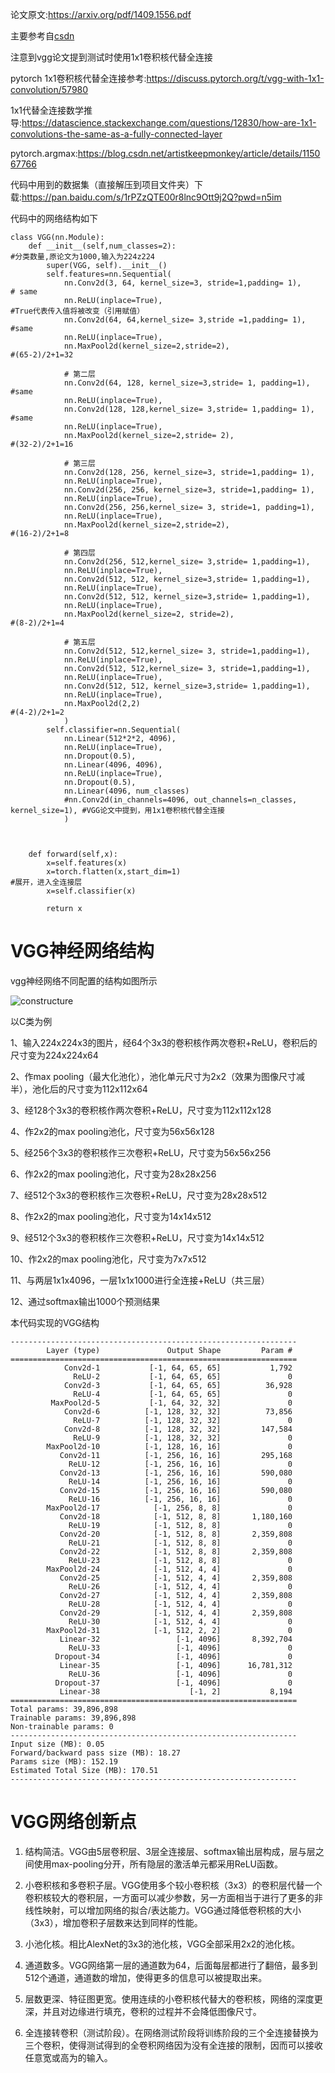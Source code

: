 
论文原文:https://arxiv.org/pdf/1409.1556.pdf

主要参考自[csdn](https://blog.csdn.net/DreamBro/article/details/121068023)

注意到vgg论文提到测试时使用1x1卷积核代替全连接

pytorch 1x1卷积核代替全连接参考:https://discuss.pytorch.org/t/vgg-with-1x1-convolution/57980

1x1代替全连接数学推导:https://datascience.stackexchange.com/questions/12830/how-are-1x1-convolutions-the-same-as-a-fully-connected-layer

pytorch.argmax:https://blog.csdn.net/artistkeepmonkey/article/details/115067766

代码中用到的数据集（直接解压到项目文件夹）下载:https://pan.baidu.com/s/1rPZzQTE00r8lnc9Ott9j2Q?pwd=n5im


代码中的网络结构如下
```
class VGG(nn.Module):
    def __init__(self,num_classes=2):                                       #分类数量,原论文为1000,输入为224z224
        super(VGG, self).__init__()
        self.features=nn.Sequential(
            nn.Conv2d(3, 64, kernel_size=3, stride=1,padding= 1),           # same
            nn.ReLU(inplace=True),                                          #True代表传入值将被改变（引用赋值）
            nn.Conv2d(64, 64,kernel_size= 3,stride =1,padding= 1),          #same
            nn.ReLU(inplace=True),
            nn.MaxPool2d(kernel_size=2,stride=2),                           #(65-2)/2+1=32 

            # 第二层
            nn.Conv2d(64, 128, kernel_size=3,stride= 1, padding=1),         #same
            nn.ReLU(inplace=True),
            nn.Conv2d(128, 128,kernel_size= 3,stride= 1,padding= 1),        #same
            nn.ReLU(inplace=True),
            nn.MaxPool2d(kernel_size=2,stride= 2),                          #(32-2)/2+1=16

            # 第三层
            nn.Conv2d(128, 256, kernel_size=3, stride=1,padding= 1),
            nn.ReLU(inplace=True),
            nn.Conv2d(256, 256, kernel_size=3, stride=1,padding= 1),
            nn.ReLU(inplace=True),
            nn.Conv2d(256, 256,kernel_size= 3, stride=1, padding=1),
            nn.ReLU(inplace=True),
            nn.MaxPool2d(kernel_size=2,stride=2),                           #(16-2)/2+1=8

            # 第四层
            nn.Conv2d(256, 512,kernel_size= 3,stride= 1,padding=1),
            nn.ReLU(inplace=True),
            nn.Conv2d(512, 512, kernel_size=3,stride= 1,padding=1),
            nn.ReLU(inplace=True),
            nn.Conv2d(512, 512, kernel_size=3,stride= 1,padding=1),
            nn.ReLU(inplace=True),
            nn.MaxPool2d(kernel_size=2, stride=2),                          #(8-2)/2+1=4

            # 第五层
            nn.Conv2d(512, 512,kernel_size= 3, stride=1,padding=1),
            nn.ReLU(inplace=True),
            nn.Conv2d(512, 512,kernel_size= 3, stride=1,padding=1),
            nn.ReLU(inplace=True),
            nn.Conv2d(512, 512, kernel_size=3,stride= 1,padding=1),
            nn.ReLU(inplace=True),
            nn.MaxPool2d(2,2)                                               #(4-2)/2+1=2
            )
        self.classifier=nn.Sequential(
            nn.Linear(512*2*2, 4096),
            nn.ReLU(inplace=True),
            nn.Dropout(0.5),
            nn.Linear(4096, 4096),
            nn.ReLU(inplace=True),
            nn.Dropout(0.5),
            nn.Linear(4096, num_classes)
            #nn.Conv2d(in_channels=4096, out_channels=n_classes, kernel_size=1), #VGG论文中提到，用1x1卷积核代替全连接
            )

 
 
    def forward(self,x):
        x=self.features(x)
        x=torch.flatten(x,start_dim=1)                                      #展开，进入全连接层
        x=self.classifier(x)
 
        return x

```

# VGG神经网络结构



vgg神经网络不同配置的结构如图所示

![constructure](https://user-images.githubusercontent.com/74494790/170701867-7d9c64b5-8fb1-4966-aed3-3110618666b6.png)


以C类为例

1、输入224x224x3的图片，经64个3x3的卷积核作两次卷积+ReLU，卷积后的尺寸变为224x224x64

2、作max pooling（最大化池化），池化单元尺寸为2x2（效果为图像尺寸减半），池化后的尺寸变为112x112x64

3、经128个3x3的卷积核作两次卷积+ReLU，尺寸变为112x112x128

4、作2x2的max pooling池化，尺寸变为56x56x128

5、经256个3x3的卷积核作三次卷积+ReLU，尺寸变为56x56x256

6、作2x2的max pooling池化，尺寸变为28x28x256

7、经512个3x3的卷积核作三次卷积+ReLU，尺寸变为28x28x512

8、作2x2的max pooling池化，尺寸变为14x14x512

9、经512个3x3的卷积核作三次卷积+ReLU，尺寸变为14x14x512

10、作2x2的max pooling池化，尺寸变为7x7x512

11、与两层1x1x4096，一层1x1x1000进行全连接+ReLU（共三层）

12、通过softmax输出1000个预测结果

本代码实现的VGG结构
```
----------------------------------------------------------------
        Layer (type)               Output Shape         Param #
================================================================
            Conv2d-1           [-1, 64, 65, 65]           1,792
              ReLU-2           [-1, 64, 65, 65]               0
            Conv2d-3           [-1, 64, 65, 65]          36,928
              ReLU-4           [-1, 64, 65, 65]               0
         MaxPool2d-5           [-1, 64, 32, 32]               0
            Conv2d-6          [-1, 128, 32, 32]          73,856
              ReLU-7          [-1, 128, 32, 32]               0
            Conv2d-8          [-1, 128, 32, 32]         147,584
              ReLU-9          [-1, 128, 32, 32]               0
        MaxPool2d-10          [-1, 128, 16, 16]               0
           Conv2d-11          [-1, 256, 16, 16]         295,168
             ReLU-12          [-1, 256, 16, 16]               0
           Conv2d-13          [-1, 256, 16, 16]         590,080
             ReLU-14          [-1, 256, 16, 16]               0
           Conv2d-15          [-1, 256, 16, 16]         590,080
             ReLU-16          [-1, 256, 16, 16]               0
        MaxPool2d-17            [-1, 256, 8, 8]               0
           Conv2d-18            [-1, 512, 8, 8]       1,180,160
             ReLU-19            [-1, 512, 8, 8]               0
           Conv2d-20            [-1, 512, 8, 8]       2,359,808
             ReLU-21            [-1, 512, 8, 8]               0
           Conv2d-22            [-1, 512, 8, 8]       2,359,808
             ReLU-23            [-1, 512, 8, 8]               0
        MaxPool2d-24            [-1, 512, 4, 4]               0
           Conv2d-25            [-1, 512, 4, 4]       2,359,808
             ReLU-26            [-1, 512, 4, 4]               0
           Conv2d-27            [-1, 512, 4, 4]       2,359,808
             ReLU-28            [-1, 512, 4, 4]               0
           Conv2d-29            [-1, 512, 4, 4]       2,359,808
             ReLU-30            [-1, 512, 4, 4]               0
        MaxPool2d-31            [-1, 512, 2, 2]               0
           Linear-32                 [-1, 4096]       8,392,704
             ReLU-33                 [-1, 4096]               0
          Dropout-34                 [-1, 4096]               0
           Linear-35                 [-1, 4096]      16,781,312
             ReLU-36                 [-1, 4096]               0
          Dropout-37                 [-1, 4096]               0
           Linear-38                    [-1, 2]           8,194
================================================================
Total params: 39,896,898
Trainable params: 39,896,898
Non-trainable params: 0
----------------------------------------------------------------
Input size (MB): 0.05
Forward/backward pass size (MB): 18.27
Params size (MB): 152.19
Estimated Total Size (MB): 170.51
----------------------------------------------------------------

```

# VGG网络创新点

1. 结构简洁。VGG由5层卷积层、3层全连接层、softmax输出层构成，层与层之间使用max-pooling分开，所有隐层的激活单元都采用ReLU函数。
2. 小卷积核和多卷积子层。VGG使用多个较小卷积核（3x3）的卷积层代替一个卷积核较大的卷积层，一方面可以减少参数，另一方面相当于进行了更多的非线性映射，可以增加网络的拟合/表达能力。VGG通过降低卷积核的大小（3x3），增加卷积子层数来达到同样的性能。
3. 小池化核。相比AlexNet的3x3的池化核，VGG全部采用2x2的池化核。
4. 通道数多。VGG网络第一层的通道数为64，后面每层都进行了翻倍，最多到512个通道，通道数的增加，使得更多的信息可以被提取出来。

5. 层数更深、特征图更宽。使用连续的小卷积核代替大的卷积核，网络的深度更深，并且对边缘进行填充，卷积的过程并不会降低图像尺寸。

6. 全连接转卷积（测试阶段）。在网络测试阶段将训练阶段的三个全连接替换为三个卷积，使得测试得到的全卷积网络因为没有全连接的限制，因而可以接收任意宽或高为的输入。
